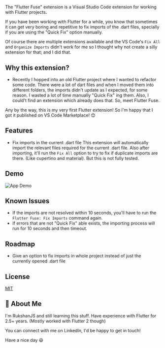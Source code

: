 
# 

The "Flutter Fuse" extension is a Visual Studio Code extension for working with Flutter projects. 

If you have been working with Flutter for a while, you know that sometimes it can get very boring and repetitive to fix imports of the .dart files, specially if you are using the "Quick Fix" option manually.

Of course there are multiple extensions available and the VS Code's `Fix All` and `Organize Imports` didn't work for me so I thought why not create a silly extension for that; and I did that.

## Why this extension?

- Recently I hopped into an old Flutter project where I wanted to refactor some code. There were a lot of dart files and when I moved them into different folders, the imports didn't update as I expected, for some reason. I wasted a lot of time manually "Quick Fix" ing them. Also, I could't find an extension which already does that. So, meet Flutter Fuse. 

Any by the way, this is my very first Flutter extension! So I'm happy that I got it published on VS Code Marketplace! 😊

## Features

- Fix imports in the current .dart file
This extension will automatically import the relevant files required for the current .dart file. Also after importing, it'll run the `Fix All` option to try to fix if duplicate imports are there. (Like cupertino and material). But this is not fully tested.


## Demo

![App Demo](https://via.placeholder.com/468x300?text=I+will+add+demo+soon)


## Known Issues

- If the imports are not resolved within 10 seconds, you'll have to run the `Flutter Fuse: Fix Imports` command again.
- If errors that are not "Quick Fix" able exists, the importing process will run for 10 seconds and then timeout.
## Roadmap

- Give an option to fix imports in whole project instead of just the currently opened .dart file


## License

[MIT](https://choosealicense.com/licenses/mit/)


## 🚀 About Me
I'm RukshanJS and still learning this stuff. Have experience with Flutter for 2.5+ years. (Mostly worked with Flutter 2 though) 

You can connect with me on LinkedIn, I'd be happy to get in touch!

Have a nice day 😃

